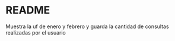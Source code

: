 # README

Muestra la uf de enero y febrero y guarda la cantidad de consultas realizadas por el usuario
